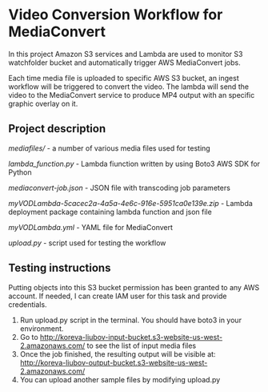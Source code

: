 # Video Conversion Workflow for MediaConvert
In this project Amazon S3 services and Lambda are used to monitor S3 watchfolder bucket and automatically trigger AWS MediaConvert jobs.

Each time media file is uploaded to specific AWS S3 bucket, an ingest workflow will be triggered to convert the video. The lambda will send the video to the MediaConvert service to produce MP4 output with an specific graphic overlay on it.

## Project description

_mediafiles/_ - a number of various media files used for testing

_lambda_function.py_ - Lambda fiunction written by using Boto3 AWS SDK for Python

_mediaconvert-job.json_ - JSON file with transcoding job parameters

_myVODLambda-5cacec2a-4a5a-4e6c-916e-5951ca0e139e.zip_ - Lambda deployment package containing lambda function and json file

_myVODLambda.yml_ - YAML file for MediaConvert

_upload.py_ - script used for testing the workflow

## Testing instructions

Putting objects into this S3 bucket permission has been granted to any AWS account. If needed, I can create IAM user for this task and provide credentials.

1. Run upload.py script in the terminal. You should have boto3 in your environment.
2. Go to http://koreva-liubov-input-bucket.s3-website-us-west-2.amazonaws.com/ to see the list of input media files
3. Once the job finished, the resulting output will be visible at: http://koreva-liubov-output-bucket.s3-website-us-west-2.amazonaws.com/
4. You can upload another sample files by modifying upload.py
